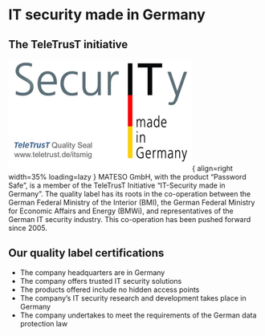 # IT security made in Germany

## The TeleTrusT initiative

![Image title](/assets/en/teletrust.png){ align=right width=35% loading=lazy }
MATESO GmbH, with the product “Password Safe”, is a member of the TeleTrusT Initiative “IT-Security made in Germany”. The quality label has its roots in the co-operation between the German Federal Ministry of the Interior (BMI), the German Federal Ministry for Economic Affairs and Energy (BMWi), and representatives of the German IT security industry. This co-operation has been pushed forward since 2005.

## Our quality label certifications

- The company headquarters are in Germany
- The company offers trusted IT security solutions
- The products offered include no hidden access points
- The company’s IT security research and development takes place in Germany
- The company undertakes to meet the requirements of the German data protection law
